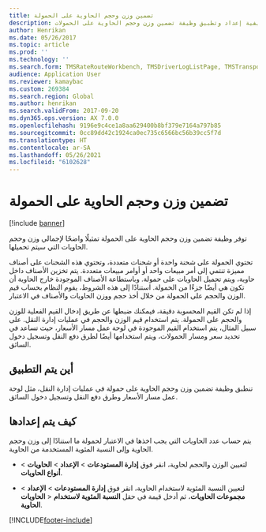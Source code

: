 ```yaml
---
title: تضمين وزن وحجم الحاوية على الحمولة
description: يصف هذا الموضوع كيفية إعداد وتطبيق وظيفة تضمين وزن وحجم الحاوية على الحمولات‬.
author: Henrikan
ms.date: 05/26/2017
ms.topic: article
ms.prod: ''
ms.technology: ''
ms.search.form: TMSRateRouteWorkbench, TMSDriverLogListPage, TMSTransportationTender
audience: Application User
ms.reviewer: kamaybac
ms.custom: 269384
ms.search.region: Global
ms.author: henrikan
ms.search.validFrom: 2017-09-20
ms.dyn365.ops.version: AX 7.0.0
ms.openlocfilehash: 9196e9c4ce1a8aa629400b8bf379e7164a797b85
ms.sourcegitcommit: 0cc89dd42c1924ca0ec735c6566bc56b39cc5f7d
ms.translationtype: HT
ms.contentlocale: ar-SA
ms.lasthandoff: 05/26/2021
ms.locfileid: "6102628"
---
```

# <a name="include-container-weight-and-volume-on-load"></a>تضمين وزن وحجم الحاوية على الحمولة

[!include [banner](../includes/banner.md)]

توفر وظيفة تضمين وزن وحجم الحاوية على الحمولة تمثيلًا واضحًا لإجمالي وزن وحجم الحاويات التي سيتم تحميلها.

تحتوي الحمولة على شحنة واحدة أو شحنات متعددة، وتحتوي هذه الشحنات على أصناف مميزة تنتمي إلى أمر مبيعات واحد أو أوامر مبيعات متعددة. يتم تخزين الأصناف داخل حاوية، ويتم تحميل الحاويات على حمولة. وباستطاعة الأصناف الموجودة خارج الحاوية أن تكون هي أيضًا جزءًا من الحمولة. استنادًا إلى هذه الشروط، يقوم النظام بحساب قيم الوزن والحجم على الحمولة من خلال أخذ حجم ووزن الحاويات والأصناف في الاعتبار.

إذا لم تكن القيم المحسوبة دقيقة، فيمكنك ضبطها عن طريق إدخال القيم الفعلية للوزن والحجم على الحمولة. يتم استخدام قيم الوزن والحجم في عمليات إدارة النقل. على سبيل المثال، يتم استخدام القيم الموجودة في لوحة عمل مسار الأسعار‬، حيث تساعد في تحديد سعر ومسار الحمولات، ويتم استخدامها أيضًا لطرق دفع النقل وتسجيل دخول السائق.

## <a name="where-it-applies"></a>أين يتم التطبيق

تنطبق وظيفة تضمين وزن وحجم الحاوية على حمولة في عمليات إدارة النقل، مثل لوحة عمل مسار الأسعار‬ وطرق دفع النقل وتسجيل دخول السائق.‬

## <a name="how-it-is-set-up"></a>كيف يتم إعدادها

يتم حساب عدد الحاويات التي يجب اخذها في الاعتبار لحمولة ما استنادًا إلى وزن وحجم الحاوية وإلى النسبة المئوية المستخدمة من الحاوية.

-   لتعيين الوزن والحجم لحاوية، انقر فوق **إدارة المستودعات** \> **الإعداد** \> **الحاويات** \> **أنواع الحاويات**.

-   لتعيين النسبة المئوية لاستخدام الحاوية، انقر فوق **إدارة المستودعات** \> **الإعداد** \> **الحاويات‏‎** \> **مجموعات الحاويات**، ثم أدخل قيمة في حقل **النسبة المئوية لاستخدام الحاوية‬**.


[!INCLUDE[footer-include](../../includes/footer-banner.md)]